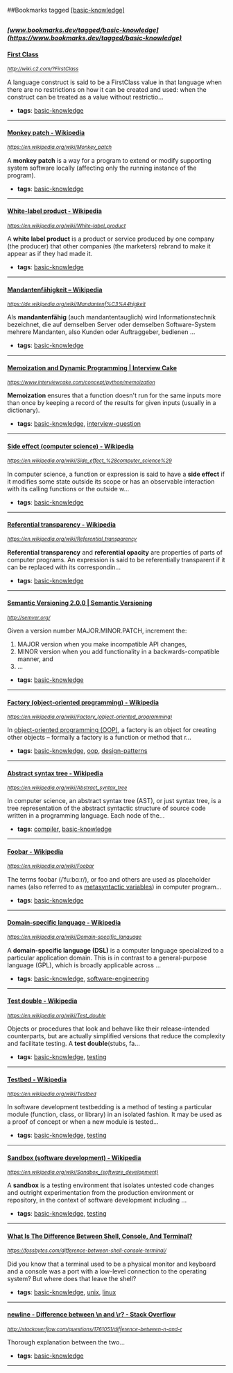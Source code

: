 ##Bookmarks tagged [[basic-knowledge]](https://www.bookmarks.dev?q=[basic-knowledge])

_<sup><sup>[www.bookmarks.dev/tagged/basic-knowledge](https://www.bookmarks.dev/tagged/basic-knowledge)</sup></sup>_
---
#### [First Class](http://wiki.c2.com/?FirstClass)
_<sup>http://wiki.c2.com/?FirstClass</sup>_

A language construct is said to be a FirstClass value in that language when there are no restrictions on how it can be created and used: when the construct can be treated as a value without restrictio...
* **tags**: [basic-knowledge](../tagged/basic-knowledge.md)
---
#### [Monkey patch - Wikipedia](https://en.wikipedia.org/wiki/Monkey_patch)
_<sup>https://en.wikipedia.org/wiki/Monkey_patch</sup>_

A **monkey patch** is a way for a program to extend or modify supporting system software locally (affecting only the running instance of the program).
* **tags**: [basic-knowledge](../tagged/basic-knowledge.md)
---
#### [White-label product - Wikipedia](https://en.wikipedia.org/wiki/White-label_product)
_<sup>https://en.wikipedia.org/wiki/White-label_product</sup>_

A **white label product** is a product or service produced by one company (the producer) that other companies (the marketers) rebrand to make it appear as if they had made it.
* **tags**: [basic-knowledge](../tagged/basic-knowledge.md)
---
#### [Mandantenfähigkeit – Wikipedia](https://de.wikipedia.org/wiki/Mandantenf%C3%A4higkeit)
_<sup>https://de.wikipedia.org/wiki/Mandantenf%C3%A4higkeit</sup>_

Als **mandantenfähig** (auch mandantentauglich) wird Informationstechnik bezeichnet, die auf demselben Server oder demselben Software-System mehrere Mandanten, also Kunden oder Auftraggeber, bedienen ...
* **tags**: [basic-knowledge](../tagged/basic-knowledge.md)
---
#### [Memoization and Dynamic Programming | Interview Cake](https://www.interviewcake.com/concept/python/memoization)
_<sup>https://www.interviewcake.com/concept/python/memoization</sup>_

**Memoization** ensures that a function doesn't run for the same inputs more than once by keeping a record of the results for given inputs (usually in a dictionary).


* **tags**: [basic-knowledge](../tagged/basic-knowledge.md), [interview-question](../tagged/interview-question.md)
---
#### [Side effect (computer science) - Wikipedia](https://en.wikipedia.org/wiki/Side_effect_%28computer_science%29)
_<sup>https://en.wikipedia.org/wiki/Side_effect_%28computer_science%29</sup>_

In computer science, a function or expression is said to have a **side effect** if it modifies some state outside its scope or has an observable interaction with its calling functions or the outside w...
* **tags**: [basic-knowledge](../tagged/basic-knowledge.md)
---
#### [Referential transparency - Wikipedia](https://en.wikipedia.org/wiki/Referential_transparency)
_<sup>https://en.wikipedia.org/wiki/Referential_transparency</sup>_

**Referential transparency** and **referential opacity** are properties of parts of computer programs. An expression is said to be referentially transparent if it can be replaced with its correspondin...
* **tags**: [basic-knowledge](../tagged/basic-knowledge.md)
---
#### [Semantic Versioning 2.0.0 | Semantic Versioning](http://semver.org/)
_<sup>http://semver.org/</sup>_

Given a version number MAJOR.MINOR.PATCH, increment the:

1. MAJOR version when you make incompatible API changes,
2. MINOR version when you add functionality in a backwards-compatible manner, and
3. ...
* **tags**: [basic-knowledge](../tagged/basic-knowledge.md)
---
#### [Factory (object-oriented programming) - Wikipedia](https://en.wikipedia.org/wiki/Factory_(object-oriented_programming))
_<sup>https://en.wikipedia.org/wiki/Factory_(object-oriented_programming)</sup>_

In [object-oriented programming (OOP)](https://en.wikipedia.org/wiki/Object-oriented_programming), a factory is an object for creating other objects – formally a factory is a function or method that r...
* **tags**: [basic-knowledge](../tagged/basic-knowledge.md), [oop](../tagged/oop.md), [design-patterns](../tagged/design-patterns.md)
---
#### [Abstract syntax tree - Wikipedia](https://en.wikipedia.org/wiki/Abstract_syntax_tree)
_<sup>https://en.wikipedia.org/wiki/Abstract_syntax_tree</sup>_

In computer science, an abstract syntax tree (AST), or just syntax tree, is a tree representation of the abstract syntactic structure of source code written in a programming language. Each node of the...
* **tags**: [compiler](../tagged/compiler.md), [basic-knowledge](../tagged/basic-knowledge.md)
---
#### [Foobar - Wikipedia](https://en.wikipedia.org/wiki/Foobar)
_<sup>https://en.wikipedia.org/wiki/Foobar</sup>_

The terms foobar (/ˈfuːbɑːr/), or foo and others are used as placeholder names (also referred to as [metasyntactic variables](https://en.wikipedia.org/wiki/Metasyntactic_variable)) in computer program...
* **tags**: [basic-knowledge](../tagged/basic-knowledge.md)
---
#### [Domain-specific language - Wikipedia](https://en.wikipedia.org/wiki/Domain-specific_language)
_<sup>https://en.wikipedia.org/wiki/Domain-specific_language</sup>_

A **domain-specific language (DSL)** is a computer language specialized to a particular application domain. This is in contrast to a general-purpose language (GPL), which is broadly applicable across ...
* **tags**: [basic-knowledge](../tagged/basic-knowledge.md), [software-engineering](../tagged/software-engineering.md)
---
#### [Test double - Wikipedia](https://en.wikipedia.org/wiki/Test_double)
_<sup>https://en.wikipedia.org/wiki/Test_double</sup>_

Objects or procedures that look and behave like their release-intended counterparts, but are actually simplified versions that reduce the complexity and facilitate testing. A **test double**(stubs, fa...
* **tags**: [basic-knowledge](../tagged/basic-knowledge.md), [testing](../tagged/testing.md)
---
#### [Testbed - Wikipedia](https://en.wikipedia.org/wiki/Testbed)
_<sup>https://en.wikipedia.org/wiki/Testbed</sup>_

In software development testbedding is a method of testing a particular module (function, class, or library) in an isolated fashion. It may be used as a proof of concept or when a new module is tested...
* **tags**: [basic-knowledge](../tagged/basic-knowledge.md), [testing](../tagged/testing.md)
---
#### [Sandbox (software development) - Wikipedia](https://en.wikipedia.org/wiki/Sandbox_(software_development))
_<sup>https://en.wikipedia.org/wiki/Sandbox_(software_development)</sup>_

A **sandbox** is a testing environment that isolates untested code changes and outright experimentation from the production environment or repository, in the context of software development including ...
* **tags**: [basic-knowledge](../tagged/basic-knowledge.md), [testing](../tagged/testing.md)
---
#### [What Is The Difference Between Shell, Console, And Terminal?](https://fossbytes.com/difference-between-shell-console-terminal/)
_<sup>https://fossbytes.com/difference-between-shell-console-terminal/</sup>_

Did you know that a terminal used to be a physical monitor and keyboard and a console was a port with a low-level connection to the operating system? But where does that leave the shell?
* **tags**: [basic-knowledge](../tagged/basic-knowledge.md), [unix](../tagged/unix.md), [linux](../tagged/linux.md)
---
#### [newline - Difference between \n and \r? - Stack Overflow](http://stackoverflow.com/questions/1761051/difference-between-n-and-r)
_<sup>http://stackoverflow.com/questions/1761051/difference-between-n-and-r</sup>_

Thorough explanation between the two...
* **tags**: [basic-knowledge](../tagged/basic-knowledge.md)
---
